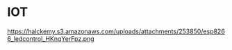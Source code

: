 # IOT
https://halckemy.s3.amazonaws.com/uploads/attachments/253850/esp8266_ledcontrol_HKnqYerFpz.png

